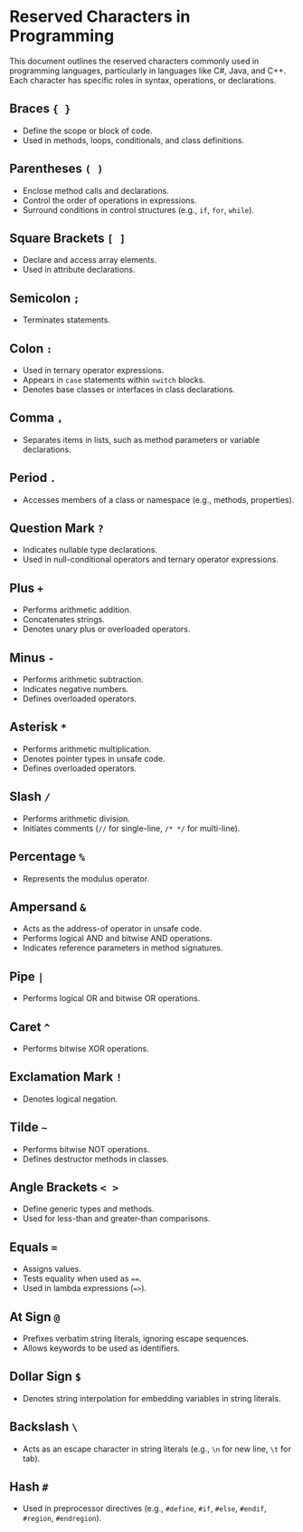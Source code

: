 # Reserved Characters in Programming

This document outlines the reserved characters commonly used in programming languages, particularly in languages like C#, Java, and C++. Each character has specific roles in syntax, operations, or declarations.

## Braces `{ }`
- Define the scope or block of code.
- Used in methods, loops, conditionals, and class definitions.

## Parentheses `( )`
- Enclose method calls and declarations.
- Control the order of operations in expressions.
- Surround conditions in control structures (e.g., `if`, `for`, `while`).

## Square Brackets `[ ]`
- Declare and access array elements.
- Used in attribute declarations.

## Semicolon `;`
- Terminates statements.

## Colon `:`
- Used in ternary operator expressions.
- Appears in `case` statements within `switch` blocks.
- Denotes base classes or interfaces in class declarations.

## Comma `,`
- Separates items in lists, such as method parameters or variable declarations.

## Period `.`
- Accesses members of a class or namespace (e.g., methods, properties).

## Question Mark `?`
- Indicates nullable type declarations.
- Used in null-conditional operators and ternary operator expressions.

## Plus `+`
- Performs arithmetic addition.
- Concatenates strings.
- Denotes unary plus or overloaded operators.

## Minus `-`
- Performs arithmetic subtraction.
- Indicates negative numbers.
- Defines overloaded operators.

## Asterisk `*`
- Performs arithmetic multiplication.
- Denotes pointer types in unsafe code.
- Defines overloaded operators.

## Slash `/`
- Performs arithmetic division.
- Initiates comments (`//` for single-line, `/* */` for multi-line).

## Percentage `%`
- Represents the modulus operator.

## Ampersand `&`
- Acts as the address-of operator in unsafe code.
- Performs logical AND and bitwise AND operations.
- Indicates reference parameters in method signatures.

## Pipe `|`
- Performs logical OR and bitwise OR operations.

## Caret `^`
- Performs bitwise XOR operations.

## Exclamation Mark `!`
- Denotes logical negation.

## Tilde `~`
- Performs bitwise NOT operations.
- Defines destructor methods in classes.

## Angle Brackets `< >`
- Define generic types and methods.
- Used for less-than and greater-than comparisons.

## Equals `=`
- Assigns values.
- Tests equality when used as `==`.
- Used in lambda expressions (`=>`).

## At Sign `@`
- Prefixes verbatim string literals, ignoring escape sequences.
- Allows keywords to be used as identifiers.

## Dollar Sign `$`
- Denotes string interpolation for embedding variables in string literals.

## Backslash `\`
- Acts as an escape character in string literals (e.g., `\n` for new line, `\t` for tab).

## Hash `#`
- Used in preprocessor directives (e.g., `#define`, `#if`, `#else`, `#endif`, `#region`, `#endregion`).
